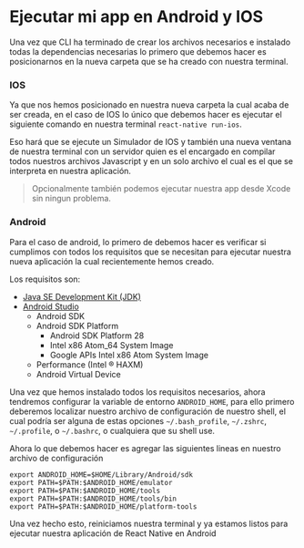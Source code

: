 # Ejecutar mi app en Android y IOS

Una vez que CLI ha terminado de crear los archivos necesarios e instalado todas la dependencias necesarias lo primero que debemos hacer es posicionarnos en la nueva carpeta que se ha creado con nuestra terminal.


### IOS

Ya que nos hemos posicionado en nuestra nueva carpeta la cual acaba de ser creada, en el caso de IOS lo único que debemos hacer es ejecutar el siguiente comando en nuestra terminal `react-native run-ios`.

Eso hará que se ejecute un Simulador de IOS y también una nueva ventana de nuestra terminal con un servidor quien es el encargado en compilar todos nuestros archivos Javascript y en un solo archivo el cual es el que se interpreta en nuestra aplicación.

> Opcionalmente también podemos ejecutar nuestra app desde Xcode sin ningun problema.

### Android

Para el caso de android, lo primero de debemos hacer es verificar si cumplimos con todos los requisitos que se necesitan para ejecutar nuestra nueva aplicación la cual recientemente hemos creado.

Los requisitos son:

- [Java SE Development Kit (JDK)](https://www.oracle.com/technetwork/java/javase/downloads/jdk8-downloads-2133151.html)
- [Android Studio](https://developer.android.com/studio/index.html)
  - Android SDK
  - Android SDK Platform
    - Android SDK Platform 28
    - Intel x86 Atom_64 System Image
    - Google APIs Intel x86 Atom System Image
  - Performance (Intel ® HAXM)
  - Android Virtual Device


Una vez que hemos instalado todos los requisitos necesarios, ahora tendremos configurar la variable de entorno `ANDROID_HOME`, para ello primero deberemos localizar nuestro archivo de configuración de nuestro shell, el cual podría ser alguna de estas opciones `~/.bash_profile`, `~/.zshrc`, `~/.profile`, o `~/.bashrc`, o cualquiera que su shell use.

Ahora lo que debemos hacer es agregar las siguientes lineas en nuestro archivo de configuración

```
export ANDROID_HOME=$HOME/Library/Android/sdk
export PATH=$PATH:$ANDROID_HOME/emulator
export PATH=$PATH:$ANDROID_HOME/tools
export PATH=$PATH:$ANDROID_HOME/tools/bin
export PATH=$PATH:$ANDROID_HOME/platform-tools
```

Una vez hecho esto, reiniciamos nuestra terminal y ya estamos listos para ejecutar nuestra aplicación de React Native en Android
